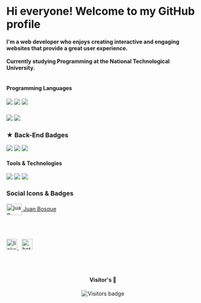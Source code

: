 <h1>Hi everyone! Welcome to my GitHub profile</h1>

<h4>
  I'm a web developer who enjoys creating interactive and engaging websites that provide a great user experience.
  </br></br>
Currently studying Programming at the National Technological University.
 </br></br>

</h4>

<h4>Programming Languages</h4>
<p>
  <img src="https://img.shields.io/badge/JavaScript-F7DF1E?style=for-the-badge&logo=javascript&logoColor=black">
  <img src="https://img.shields.io/badge/HTML5-E34F26?style=for-the-badge&logo=html5&logoColor=white">
  <img src="https://img.shields.io/badge/CSS3-1572B6?style=for-the-badge&logo=css3&logoColor=white">
</p>

<h3>
  <img src="https://img.shields.io/badge/React-20232A?style=for-the-badge&logo=react&logoColor=61DAFB"/>
  <img src="https://img.shields.io/badge/Redux-593D88?style=for-the-badge&logo=redux&logoColor=white"/>
</h3> 

<h3>★ Back-End Badges</h3>
<p>
  <img src="https://img.shields.io/badge/Node.js-339933?style=for-the-badge&logo=nodedotjs&logoColor=white">
  <img src="https://img.shields.io/badge/Express.js-000000?style=for-the-badge&logo=express&logoColor=white">
  <img src="https://img.shields.io/badge/PostgreSQL-005C84?style=for-the-badge&logo=postgresql&logoColor=white">
</p>

<h4>Tools & Technologies</h4>
<p>
  <img src="https://img.shields.io/badge/Git-F05032?style=for-the-badge&logo=git&logoColor=white">
  <img src="https://img.shields.io/badge/GitHub-100000?style=for-the-badge&logo=github&logoColor=white">
  <img src="https://img.shields.io/badge/Postman-FF6C37?style=for-the-badge&logo=Postman&logoColor=white">
</p>

<h3>Social Icons & Badges</h3>
<a href="https://www.instagram.com/bosque.j/" target="_blank">
  <img align="center" src="https://raw.githubusercontent.com/rahuldkjain/github-profile-readme-generator/master/src/images/icons/Social/instagram.svg" alt="juan bosque instagram" height="30" width="40" />
</a> <a href="https://www.instagram.com/bosque.j/" target="_blank">Juan Bosque</a>

</br></br>

<a href="https://www.linkedin.com/in/juan-bosque/" target="_blank">
  <img alt="linkedin" height="28" src="https://img.shields.io/badge/LinkedIn-0077B5?style=for-the-badge&logo=linkedin&logoColor=white">
</a>
&nbsp;
<a href="mailto:juan_bosque@hotmail.com" target="_blank">
  <img alt="hotmail" height="28" src="https://img.shields.io/badge/Email-0077B5?style=for-the-badge&logo=Microsoft-outlook&logoColor=white">
</a>

</br></br>

<h4 align="center">Visitor's 👀</h4>
<p align="center">
  <img src="https://img.shields.io/badge/Visitors-0000-blue?style=for-the-badge" alt="Visitors badge" />
</p>


<!--
**juanchos85/juanchos85** is a ✨ _special_ ✨ repository because its `README.md` (this file) appears on your GitHub profile.

Here are some ideas to get you started:

- 🔭 I’m currently working on ...
- 🌱 I’m currently learning ...
- 👯 I’m looking to collaborate on ...
- 🤔 I’m looking for help with ...
- 💬 Ask me about ...
- 📫 How to reach me: ...
- 😄 Pronouns: ...
- ⚡ Fun fact: ...
-->
